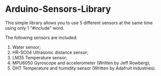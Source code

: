 # Arduino-Sensors-Library

This simple library allows you to use 5 different sensors at the same time using only 1 "#include" word.

The following sensors are included:
1. Water sensor;
2. HR-SC04 Ultrasonic distance sensor;
3. LM35 Temperature sensor;
4. MPU6050 Gyroscope and accelerometer (Written by Jeff Rowberg);
5. DHT Temperature and humidity sensor (Written by Adafruit Industries).
